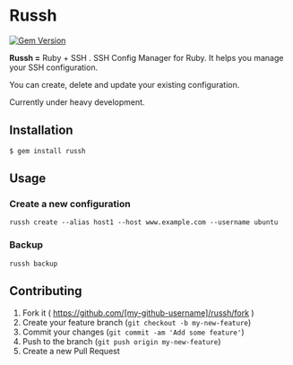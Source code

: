 # Russh

[![Gem Version](https://badge.fury.io/rb/russh.svg)](http://badge.fury.io/rb/russh)

**Russh =** Ruby + SSH . SSH Config Manager for Ruby. It helps you manage your SSH configuration.

You can create, delete and update your existing configuration.

Currently under heavy development.

## Installation

    $ gem install russh

## Usage

### Create a new configuration

    russh create --alias host1 --host www.example.com --username ubuntu

### Backup

    russh backup

## Contributing

1. Fork it ( https://github.com/[my-github-username]/russh/fork )
2. Create your feature branch (`git checkout -b my-new-feature`)
3. Commit your changes (`git commit -am 'Add some feature'`)
4. Push to the branch (`git push origin my-new-feature`)
5. Create a new Pull Request
